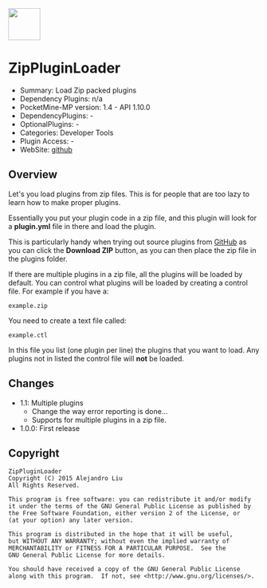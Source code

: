 <img src="https://raw.githubusercontent.com/alejandroliu/bad-plugins/master/Media/ZipPlugin-icon.png" style="width:64px;height:64px" width="64" height="64"/>

ZipPluginLoader
===============

* Summary: Load Zip packed plugins
* Dependency Plugins: n/a
* PocketMine-MP version: 1.4 - API 1.10.0
* DependencyPlugins: -
* OptionalPlugins: -
* Categories: Developer Tools
* Plugin Access: -
* WebSite: [github](https://github.com/alejandroliu/bad-plugins/tree/master/ZipPluginLoader)

Overview
--------

Let's you load plugins from zip files.  This is for people that are
too lazy to learn how to make proper plugins.

Essentially you put your plugin code in a zip file, and this plugin
will look for a **plugin.yml** file in there and load the plugin.

This is particularly handy when trying out source plugins from
[GitHub](http://github.com) as you can click the **Download ZIP**
button, as you can then place the zip file in the plugins folder.

If there are multiple plugins in a zip file, all the plugins will be
loaded by default.  You can control what plugins will be loaded by
creating a control file.  For example if you have a:

	example.zip

You need to create a text file called:

	example.ctl

In this file you list (one plugin per line) the plugins that you want
to load.  Any plugins not in listed the control file will **not** be
loaded.

Changes
-------

* 1.1: Multiple plugins
  * Change the way error reporting is done...
  * Supports for multiple plugins in a zip file.
* 1.0.0: First release

Copyright
---------

    ZipPluginLoader
    Copyright (C) 2015 Alejandro Liu
    All Rights Reserved.

    This program is free software: you can redistribute it and/or modify
    it under the terms of the GNU General Public License as published by
    the Free Software Foundation, either version 2 of the License, or
    (at your option) any later version.

    This program is distributed in the hope that it will be useful,
    but WITHOUT ANY WARRANTY; without even the implied warranty of
    MERCHANTABILITY or FITNESS FOR A PARTICULAR PURPOSE.  See the
    GNU General Public License for more details.

    You should have received a copy of the GNU General Public License
    along with this program.  If not, see <http://www.gnu.org/licenses/>.
